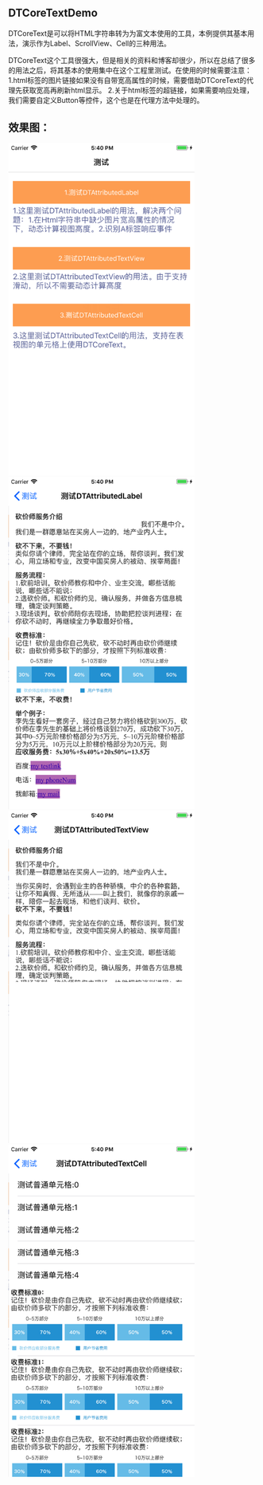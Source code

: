 ## DTCoreTextDemo
DTCoreText是可以将HTML字符串转为为富文本使用的工具，本例提供其基本用法，演示作为Label、ScrollView、Cell的三种用法。

DTCoreText这个工具很强大，但是相关的资料和博客却很少，所以在总结了很多的用法之后，将其基本的使用集中在这个工程里测试。在使用的时候需要注意：
1.html标签的图片链接如果没有自带宽高属性的时候，需要借助DTCoreText的代理先获取宽高再刷新html显示。
2.关于html标签的超链接，如果需要响应处理，我们需要自定义Button等控件，这个也是在代理方法中处理的。

## 效果图：
<img src="https://github.com/DreamcoffeeZS/DTCoreTextDemo/blob/master/Screenshots/DTcoreTextDemoImg1.png" width="375" height="667">
<img src="https://github.com/DreamcoffeeZS/DTCoreTextDemo/blob/master/Screenshots/DTcoreTextDemoImg2.png" width="375" height="667">
<img src="https://github.com/DreamcoffeeZS/DTCoreTextDemo/blob/master/Screenshots/DTcoreTextDemoImg3.png" width="375" height="667">
<img src="https://github.com/DreamcoffeeZS/DTCoreTextDemo/blob/master/Screenshots/DTcoreTextDemoImg4.png" width="375" height="667">

